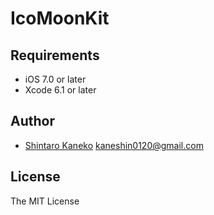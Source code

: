 # IcoMoonKit

## Requirements

- iOS 7.0 or later
- Xcode 6.1 or later


## Author

- [Shintaro Kaneko](https://github.com/kaneshin) <kaneshin0120@gmail.com>


## License

The MIT License

